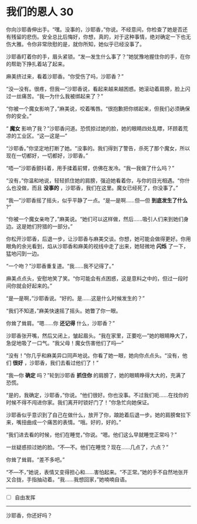 # 我们的恩人 30

你向沙耶香伸出手。“嘿。没事的，沙耶香，”你说。不经意间，你检查了她是否还有残留的悲伤。安全总比后悔好，你想，真的，对于这种事情，绝对确定一下也无伤大雅。令你非常欣慰的是，就你所知，她似乎已经没事了。

沙耶香盯着你的手，眉头紧锁。“发—发生什么事了？”她犹豫地握住你的手，在你的帮助下挣扎着站了起来。

麻美挤过来，看着沙耶香。“你受伤了吗，沙耶香？”

“没—没有。很疼，但我—”沙耶香说，看起来越来越困惑。她滚动着肩膀，脸上闪过一丝痛苦。“我—为什么我被绑起来了？”

“你被一个魔女影响了，”麻美说，咬着嘴唇。“很抱歉把你绑起来，但我们必须确保你的安全。”

“ **魔女** 影响了我？”沙耶香问道。恐慌掠过她的脸，她的眼睛四处乱瞟，环顾着荒凉的工业区。“这—这是—”

“沙耶香。”你坚定地打断了她。“没事的。我们得到了警告，杀死了那个魔女，所以现在一切都好，一切都好，沙耶香。”

“唔—”沙耶香颤抖着，用手揉着前臂，仿佛在发冷。“我—我做了什么吗？”

“没有，”你温和地说，轻轻抓住她的肩膀，强迫她看着你，与你的目光相遇。“你什么也没做，而且 **没事的** ，沙耶香，我们在这里。魔女已经死了，你没事了。”

“我—”沙耶香摇了摇头，似乎平静了一点。“是—是啊......但—但 **到底发生了什么** ?”

“你被一个魔女亲吻了，”麻美说。“她们可以这样做，然后......吸引人们来到她们身边。这是她们狩猎的一部分。”

你松开沙耶香，后退一步，让沙耶香与麻美交谈。你想，她可能会做得更好。你用眼角的余光看到，焰从沙耶香和麻美的视线中走了出来，她轻微地 **闪烁** 了一下，猛地闪到一边。

“一个吻？”沙耶香重复道。“我......我不记得了。”

麻美点点头，安慰地笑了笑。“你可能会有点困惑，这是意料之中的，但过一段时间你就会好起来的。”

“是—是啊，”沙耶香说。“好的。是......这是什么时候发生的？”

“我们不知道，”麻美快速摇了摇头。她瞥了你一眼。

你耸了耸肩。“嗯......你 **还记得** 什么，沙耶香？”

沙耶香张开嘴，然后又闭上，皱起眉头。“我在家里，正要吃—”她的眼睛睁大了，急促地吸了一口气。“我父母！魔女伤害他们了吗—”

“没有！”你几乎和麻美异口同声地说。你看了她一眼，她向你点点头。“没有，他们 **很好** ，沙耶香，我们去看过他们了！”

“我—你 **确定** 吗？”轮到沙耶香 **抓住你** 的肩膀了，她的眼睛睁得大大的，充满了恐慌。

“是的，我确定，沙耶香，”你说。“他们很好。你也没事。不过我们呃......在找你的时候不得不闯进你家。我们离开时锁好门了！”你急忙向她保证。

沙耶香似乎意识到了自己在做什么，放开了你，踉跄着后退一步。她的肩膀耷拉下来，嘴扭曲成一个痛苦的表情。“哦。好的，好的。”

“我们进去看的时候，他们在睡觉，”你说。“嗯。他们这么早就睡觉正常吗？”

一丝疑惑掠过她的脸。“不—不。他们在睡觉？现在......几点了，六点？”

你耸了耸肩。“差不多吧。”

“不—不，”她说，表情又变得担心和......害怕起来。“不正常。”她的手不自然地张开又合拢，手指抽动着。“我......我想回家，”她喃喃自语。

---

- [ ] 自由发挥

---

沙耶香，你还好吗？

